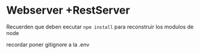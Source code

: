 # Webserver +RestServer

Recuerden que deben eecutar ```npm install``` para reconstruir los modulos de node

recordar poner gitignore a la .env